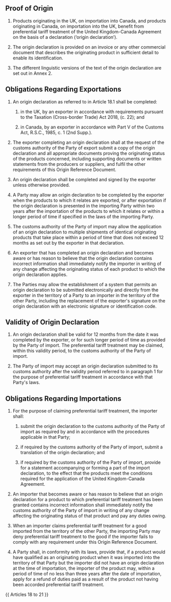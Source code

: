 ## Proof of Origin

1. Products originating in the UK, on importation into Canada, and products originating in Canada, on importation into the UK, benefit from preferential tariff treatment of the United Kingdom-Canada Agreement on the basis of a declaration (‘origin declaration’).

2. The origin declaration is provided on an invoice or any other commercial document that describes the originating product in sufficient detail to enable its identification.

3. The different linguistic versions of the text of the origin declaration are set out in Annex 2.

## Obligations Regarding Exportations

1. An origin declaration as referred to in Article 18.1 shall be completed:
   1. in the UK, by an exporter in accordance with requirements pursuant to the Taxation (Cross-border Trade) Act 2018, (c. 22); and

   2. in Canada, by an exporter in accordance with Part V of the Customs Act, R.S.C., 1985, c. 1 (2nd Supp.).

2. The exporter completing an origin declaration shall at the request of the customs authority of the Party of export submit a copy of the origin declaration and all appropriate documents proving the originating status of the products concerned, including supporting documents or written statements from the producers or suppliers, and fulfil the other requirements of this Origin Reference Document.

3. An origin declaration shall be completed and signed by the exporter unless otherwise provided.

4. A Party may allow an origin declaration to be completed by the exporter when the products to which it relates are exported, or after exportation if the origin declaration is presented in the importing Party within two years after the importation of the products to which it relates or within a longer period of time if specified in the laws of the importing Party.

5. The customs authority of the Party of import may allow the application of an origin declaration to multiple shipments of identical originating products that take place within a period of time that does not exceed 12 months as set out by the exporter in that declaration.

6. An exporter that has completed an origin declaration and becomes aware or has reason to believe that the origin declaration contains incorrect information shall immediately notify the importer in writing of any change affecting the originating status of each product to which the origin declaration applies.

7. The Parties may allow the establishment of a system that permits an origin declaration to be submitted electronically and directly from the exporter in the territory of a Party to an importer in the territory of the other Party, including the replacement of the exporter's signature on the origin declaration with an electronic signature or identification code.

## Validity of Origin Declaration

1. An origin declaration shall be valid for 12 months from the date it was completed by the exporter, or for such longer period of time as provided by the Party of import. The preferential tariff treatment may be claimed, within this validity period, to the customs authority of the Party of import.

2. The Party of import may accept an origin declaration submitted to its customs authority after the validity period referred to in paragraph 1 for the purpose of preferential tariff treatment in accordance with that Party's laws.

## Obligations Regarding Importations

1. For the purpose of claiming preferential tariff treatment, the importer shall:

   1. submit the origin declaration to the customs authority of the Party of import as required by and in accordance with the procedures applicable in that Party;

   2. if required by the customs authority of the Party of import, submit a translation of the origin declaration; and

   3. if required by the customs authority of the Party of import, provide for a statement accompanying or forming a part of the import declaration, to the effect that the products meet the conditions required for the application of the United Kingdom-Canada Agreement.

2. An importer that becomes aware or has reason to believe that an origin declaration for a product to which preferential tariff treatment has been granted contains incorrect information shall immediately notify the customs authority of the Party of import in writing of any change affecting the originating status of that product and pay any duties owing.

3. When an importer claims preferential tariff treatment for a good imported from the territory of the other Party, the importing Party may deny preferential tariff treatment to the good if the importer fails to comply with any requirement under this Origin Reference Document.

4. A Party shall, in conformity with its laws, provide that, if a product would have qualified as an originating product when it was imported into the territory of that Party but the importer did not have an origin declaration at the time of importation, the importer of the product may, within a period of time of no less than three years after the date of importation, apply for a refund of duties paid as a result of the product not having been accorded preferential tariff treatment.

{{ Articles 18 to 21 }}
